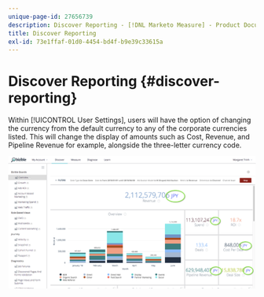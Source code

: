 ```yaml
---
unique-page-id: 27656739
description: Discover Reporting - [!DNL Marketo Measure] - Product Documentation
title: Discover Reporting
exl-id: 73e1ffaf-01d0-4454-bd4f-b9e39c33615a
---
```

# Discover Reporting {#discover-reporting}

Within [!UICONTROL User Settings], users will have the option of changing the currency from the default currency to any of the corporate currencies listed. This will change the display of amounts such as Cost, Revenue, and Pipeline Revenue for example, alongside the three-letter currency code.

![](assets/one.png)
